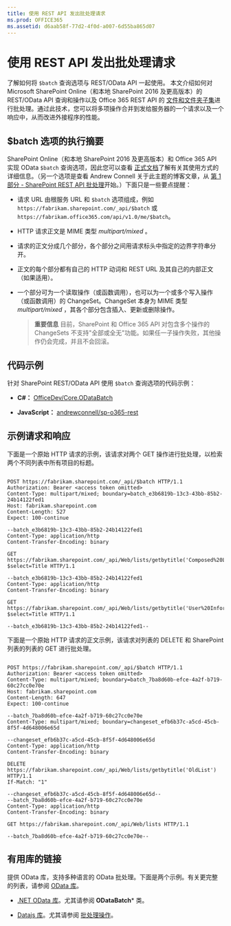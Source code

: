 ```yaml
---
title: 使用 REST API 发出批处理请求
ms.prod: OFFICE365
ms.assetid: d6aab58f-77d2-4f0d-a007-6d55ba865d07
---
```



# 使用 REST API 发出批处理请求
了解如何将  `$batch` 查询选项与 REST/OData API 一起使用。
本文介绍如何对 Microsoft SharePoint Online（和本地 SharePoint 2016 及更高版本）的 REST/OData API 查询和操作以及 Office 365 REST API 的 [文件和文件夹子集](http://msdn.microsoft.com/zh-cn/office/office365/api/files-rest-operations)进行批处理。通过此技术，您可以将多项操作合并到发给服务器的一个请求以及一个响应中，从而改进外接程序的性能。





## $batch 选项的执行摘要

SharePoint Online（和本地 SharePoint 2016 及更高版本）和 Office 365 API 实现 OData  `$batch` 查询选项，因此您可以查看 [正式文档](http://www.odata.org/documentation/odata-version-3-0/batch-processing)了解有关其使用方式的详细信息。（另一个选项是查看 Andrew Connell 关于此主题的博客文章，从 [第 1 部分 - SharePoint REST API 批处理](http://www.andrewconnell.com/blog/part-1-sharepoint-rest-api-batching-understanding-batching-requests)开始。）下面只是一些要点提醒：




- 请求 URL 由根服务 URL 和  `$batch` 选项组成，例如 `https://fabrikam.sharepoint.com/_api/$batch` 或 `https://fabrikam.office365.com/api/v1.0/me/$batch`。


- HTTP 请求正文是 MIME 类型  *multipart/mixed*  。


- 请求的正文分成几个部分，各个部分之间用请求标头中指定的边界字符串分开。


- 正文的每个部分都有自己的 HTTP 动词和 REST URL 及其自己的内部正文（如果适用）。


- 一个部分可为一个读取操作（或函数调用），也可以为一个或多个写入操作（或函数调用）的 ChangeSet。ChangeSet 本身为 MIME 类型  *multipart/mixed*  ，其各个部分包含插入、更新或删除操作。

    > **重要信息**
    > 目前，SharePoint 和 Office 365 API 对包含多个操作的 ChangeSets 不支持"全部或全无"功能。如果任一子操作失败，其他操作仍会完成，并且不会回滚。 

## 代码示例

针对 SharePoint REST/OData API 使用  `$batch` 查询选项的代码示例：




- **C#：** [OfficeDev/Core.ODataBatch](https://github.com/OfficeDev/PnP/tree/master/Samples/Core.ODataBatch)


- **JavaScript：** [andrewconnell/sp-o365-rest](https://github.com/andrewconnell/sp-o365-rest/blob/master/SpRestBatchSample/Scripts/App.js)



## 示例请求和响应

下面是一个原始 HTTP 请求的示例，该请求对两个 GET 操作进行批处理，以检索两个不同列表中所有项目的标题。




```

POST https://fabrikam.sharepoint.com/_api/$batch HTTP/1.1
Authorization: Bearer <access token omitted>
Content-Type: multipart/mixed; boundary=batch_e3b6819b-13c3-43bb-85b2-24b14122fed1
Host: fabrikam.sharepoint.com
Content-Length: 527
Expect: 100-continue

--batch_e3b6819b-13c3-43bb-85b2-24b14122fed1
Content-Type: application/http
Content-Transfer-Encoding: binary

GET https://fabrikam.sharepoint.com/_api/Web/lists/getbytitle('Composed%20Looks')/items?$select=Title HTTP/1.1

--batch_e3b6819b-13c3-43bb-85b2-24b14122fed1
Content-Type: application/http
Content-Transfer-Encoding: binary

GET https://fabrikam.sharepoint.com/_api/Web/lists/getbytitle('User%20Information%20List')/items?$select=Title HTTP/1.1

--batch_e3b6819b-13c3-43bb-85b2-24b14122fed1--

```

下面是一个原始 HTTP 请求的正文示例，该请求对列表的 DELETE 和 SharePoint 列表的列表的 GET 进行批处理。






```

POST https://fabrikam.sharepoint.com/_api/$batch HTTP/1.1
Authorization: Bearer <access token omitted>
Content-Type: multipart/mixed; boundary=batch_7ba8d60b-efce-4a2f-b719-60c27cc0e70e
Host: fabrikam.sharepoint.com
Content-Length: 647
Expect: 100-continue

--batch_7ba8d60b-efce-4a2f-b719-60c27cc0e70e
Content-Type: multipart/mixed; boundary=changeset_efb6b37c-a5cd-45cb-8f5f-4d648006e65d

--changeset_efb6b37c-a5cd-45cb-8f5f-4d648006e65d
Content-Type: application/http
Content-Transfer-Encoding: binary

DELETE https://fabrikam.sharepoint.com/_api/Web/lists/getbytitle('OldList') HTTP/1.1
If-Match: "1"

--changeset_efb6b37c-a5cd-45cb-8f5f-4d648006e65d--
--batch_7ba8d60b-efce-4a2f-b719-60c27cc0e70e
Content-Type: application/http
Content-Transfer-Encoding: binary

GET https://fabrikam.sharepoint.com/_api/Web/lists HTTP/1.1

--batch_7ba8d60b-efce-4a2f-b719-60c27cc0e70e--
```


## 有用库的链接

提供 OData 库，支持多种语言的 OData 批处理。下面是两个示例。有关更完整的列表，请参阅  [OData 库](http://www.odata.org/libraries/)。




-  [.NET OData 库](http://msdn.microsoft.com/zh-cn/office/microsoft.data.odata%28v=vs.90%29)。尤其请参阅 **ODataBatch*** 类。


-  [Datajs 库](http://datajs.codeplex.com/documentation)。尤其请参阅 [批处理操作](http://datajs.codeplex.com/wikipage?title=datajs%20OData%20API&amp;referringTitle=Documentation#Batch)。



